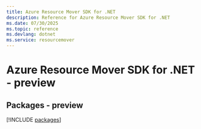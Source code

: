 ```yaml
---
title: Azure Resource Mover SDK for .NET
description: Reference for Azure Resource Mover SDK for .NET
ms.date: 07/30/2025
ms.topic: reference
ms.devlang: dotnet
ms.service: resourcemover
---
```

# Azure Resource Mover SDK for .NET - preview
## Packages - preview
[!INCLUDE [packages](resource-mover-index.md)]